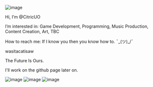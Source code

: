 ![image](https://github.com/user-attachments/assets/90f3f4be-88e9-418c-a5e0-2422f2cdb630)


Hi, I’m @CitricUO

I’m interested in: Game Development, Programming, Music Production, Content Creation, Art, TBC

How to reach me: If I know you then you know how to. ¯\_(ツ)_/¯

wasitacatisaw

The Future Is Ours. 

I'll work on the github page later on.

![image](https://github.com/user-attachments/assets/318befdf-aae7-4eba-95bf-534dcd40d0fb) ![image](https://github.com/user-attachments/assets/210303d3-949b-4938-bc26-526b8dd4864d) ![image](https://github.com/user-attachments/assets/be70a0d2-6e3d-44f3-bd2a-3036cb307e78)

